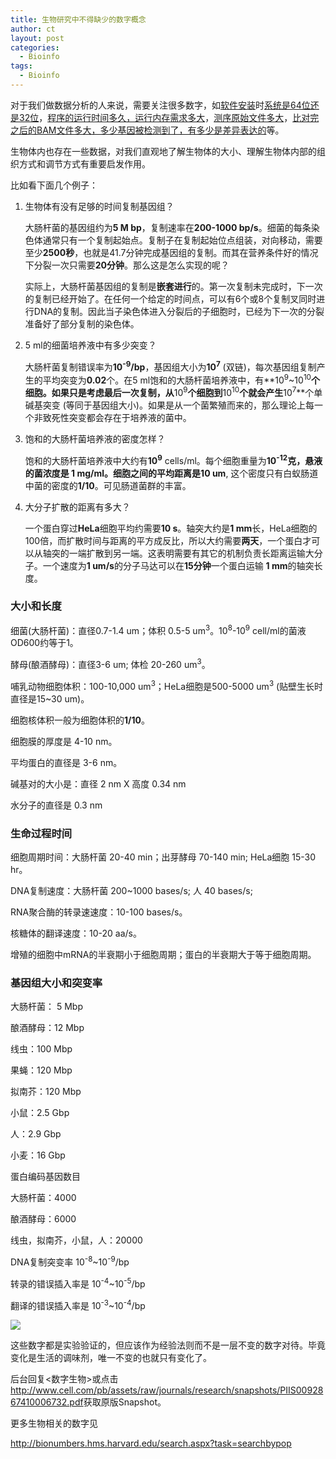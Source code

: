 ```yaml
---
title: 生物研究中不得缺少的数字概念
author: ct
layout: post
categories:
  - Bioinfo
tags:
  - Bioinfo
---
```


对于我们做数据分析的人来说，需要关注很多数字，如[软件安装](http://mp.weixin.qq.com/s/A4_j8ZbyprMr1TT_wgisQQ)时[系统是64位还是32位](http://mp.weixin.qq.com/s/xq0JfkHJJeHQk1acjOAJUQ)，[程序的运行时间多久，运行内存需求多大](http://mp.weixin.qq.com/s?__biz=MzI5MTcwNjA4NQ==&amp;mid=2247483954&amp;idx=1&amp;sn=11247591a6ef98a4d25404278d577ed0&amp;chksm=ec0dc7b8db7a4eaeb7ae3fd2fa2fbfa7bfd13f5e90d7a42d405f6f8e8783761de048f7ccbc58#rd)，[测序原始文件多大](http://mp.weixin.qq.com/s?__biz=MzI5MTcwNjA4NQ==&amp;mid=2247484047&amp;idx=1&amp;sn=3e2a79d9f56040a57ac2e16cf1923b54&amp;chksm=ec0dc705db7a4e133e6e91de9ac11a6c0690f03d7b3b760b358e9b0d1a2d57974599419d9fff#rd)，[比对完之后的BAM文件多大，多少基因被检测到了，有多少是差异表达的](http://mp.weixin.qq.com/s/BmtIOcIzIutufFilbJIgEA)等。

生物体内也存在一些数据，对我们直观地了解生物体的大小、理解生物体内部的组织方式和调节方式有重要启发作用。

比如看下面几个例子：

1. 生物体有没有足够的时间复制基因组？

   大肠杆菌的基因组约为**5 M bp**，复制速率在**200-1000 bp/s**。细菌的每条染色体通常只有一个复制起始点。复制子在复制起始位点组装，对向移动，需要至少**2500秒**，也就是41.7分钟完成基因组的复制。而其在营养条件好的情况下分裂一次只需要**20分钟**。那么这是怎么实现的呢？

   实际上，大肠杆菌基因组的复制是**嵌套进行**的。第一次复制未完成时，下一次的复制已经开始了。在任何一个给定的时间点，可以有6个或8个复制叉同时进行DNA的复制。因此当子染色体进入分裂后的子细胞时，已经为下一次的分裂准备好了部分复制的染色体。

2. 5 ml的细菌培养液中有多少突变？

   大肠杆菌复制错误率为**10<sup>-9</sup>/bp**，基因组大小为**10<sup>7</sup>** (双链)，每次基因组复制产生的平均突变为**0.02**个。在5 ml饱和的大肠杆菌培养液中，有**10<sup>9</sup>~10<sup>10</sup>**个细胞。如果只是考虑最后一次复制，从**10<sup>9</sup>**个细胞到**10<sup>10</sup>**个就会产生**10<sup>7</sup>**个单碱基突变 (等同于基因组大小)。如果是从一个菌繁殖而来的，那么理论上每一个非致死性突变都会存在于培养液的菌中。

3. 饱和的大肠杆菌培养液的密度怎样？

   饱和的大肠杆菌培养液中大约有**10<sup>9</sup>** cells/ml。每个细胞重量为**10<sup>-12</sup>**克，悬液的菌浓度是 1 mg/ml。细胞之间的平均距离是**10 um**, 这个密度只有白蚁肠道中菌的密度的**1/10**。可见肠道菌群的丰富。

4. 大分子扩散的距离有多大？

   一个蛋白穿过**HeLa**细胞平均约需要**10 s**。轴突大约是**1 mm**长，HeLa细胞的100倍，而扩散时间与距离的平方成反比，所以大约需要**两天**，一个蛋白才可以从轴突的一端扩散到另一端。这表明需要有其它的机制负责长距离运输大分子。一个速度为**1 um/s**的分子马达可以在**15分钟**一个蛋白运输 **1 mm**的轴突长度。
   
### 大小和长度


细菌(大肠杆菌)：直径0.7-1.4 um；体积 0.5-5 um<sup>3</sup>。10<sup>8</sup>-10<sup>9</sup> cell/ml的菌液OD600约等于1。

酵母(酿酒酵母)：直径3-6 um; 体检 20-260 um<sup>3</sup>。

哺乳动物细胞体积：100-10,000 um<sup>3</sup>；HeLa细胞是500-5000 um<sup>3</sup> (贴壁生长时直径是15~30 um)。

细胞核体积一般为细胞体积的**1/10**。

细胞膜的厚度是 4-10 nm。

平均蛋白的直径是 3-6 nm。

碱基对的大小是：直径 2 nm X 高度 0.34 nm

水分子的直径是 0.3 nm

### 生命过程时间

细胞周期时间：大肠杆菌 20-40 min；出芽酵母 70-140 min; HeLa细胞 15-30 hr。

DNA复制速度：大肠杆菌 200~1000 bases/s; 人 40 bases/s;

RNA聚合酶的转录速速度：10-100 bases/s。

核糖体的翻译速度：10-20 aa/s。

增殖的细胞中mRNA的半衰期小于细胞周期；蛋白的半衰期大于等于细胞周期。

### 基因组大小和突变率

大肠杆菌： 5 Mbp

酿酒酵母：12 Mbp

线虫：100 Mbp

果蝇：120 Mbp

拟南芥：120 Mbp

小鼠：2.5 Gbp

人：2.9 Gbp

小麦：16 Gbp

蛋白编码基因数目

大肠杆菌：4000

酿酒酵母：6000

线虫，拟南芥，小鼠，人：20000

DNA复制突变率 10<sup>-8</sup>~10<sup>-9</sup>/bp

转录的错误插入率是 10<sup>-4</sup>~10<sup>-5</sup>/bp

翻译的错误插入率是 10<sup>-3</sup>~10<sup>-4</sup>/bp

![](http://www.ehbio.com/ehbio_resource/bionumber_sum.png)

这些数字都是实验验证的，但应该作为经验法则而不是一层不变的数字对待。毕竟变化是生活的调味剂，唯一不变的也就只有变化了。

后台回复<数字生物>或点击<http://www.cell.com/pb/assets/raw/journals/research/snapshots/PIIS0092867410006732.pdf>获取原版Snapshot。

更多生物相关的数字见

<http://bionumbers.hms.harvard.edu/search.aspx?task=searchbypop>



